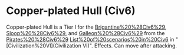 # Copper-plated Hull (Civ6)

Copper-plated Hull is a Tier I for the [Brigantine%20%28Civ6%29](Brigantine), [Sloop%20%28Civ6%29](Sloop), and [Galleon%20%28Civ6%29](Galleon) from the [Pirates%20%28Civ6%29](Pirates) [List%20of%20scenarios%20in%20Civ6](scenario) in "[Civilization%20VI](Civilization VI)".
Effects.
Can move after attacking.